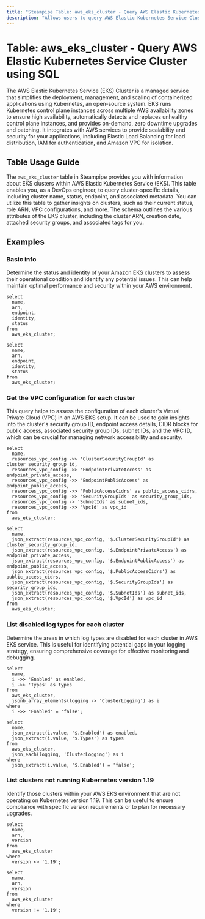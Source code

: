 ```yaml
---
title: "Steampipe Table: aws_eks_cluster - Query AWS Elastic Kubernetes Service Cluster using SQL"
description: "Allows users to query AWS Elastic Kubernetes Service Cluster data, including cluster configurations, statuses, and associated metadata."
---
```


# Table: aws_eks_cluster - Query AWS Elastic Kubernetes Service Cluster using SQL

The AWS Elastic Kubernetes Service (EKS) Cluster is a managed service that simplifies the deployment, management, and scaling of containerized applications using Kubernetes, an open-source system. EKS runs Kubernetes control plane instances across multiple AWS availability zones to ensure high availability, automatically detects and replaces unhealthy control plane instances, and provides on-demand, zero downtime upgrades and patching. It integrates with AWS services to provide scalability and security for your applications, including Elastic Load Balancing for load distribution, IAM for authentication, and Amazon VPC for isolation.

## Table Usage Guide

The `aws_eks_cluster` table in Steampipe provides you with information about EKS clusters within AWS Elastic Kubernetes Service (EKS). This table enables you, as a DevOps engineer, to query cluster-specific details, including cluster name, status, endpoint, and associated metadata. You can utilize this table to gather insights on clusters, such as their current status, role ARN, VPC configurations, and more. The schema outlines the various attributes of the EKS cluster, including the cluster ARN, creation date, attached security groups, and associated tags for you.

## Examples

### Basic info
Determine the status and identity of your Amazon EKS clusters to assess their operational condition and identify any potential issues. This can help maintain optimal performance and security within your AWS environment.

```sql+postgres
select
  name,
  arn,
  endpoint,
  identity,
  status
from
  aws_eks_cluster;
```

```sql+sqlite
select
  name,
  arn,
  endpoint,
  identity,
  status
from
  aws_eks_cluster;
```


### Get the VPC configuration for each cluster
This query helps to assess the configuration of each cluster's Virtual Private Cloud (VPC) in an AWS EKS setup. It can be used to gain insights into the cluster's security group ID, endpoint access details, CIDR blocks for public access, associated security group IDs, subnet IDs, and the VPC ID, which can be crucial for managing network accessibility and security.

```sql+postgres
select
  name,
  resources_vpc_config ->> 'ClusterSecurityGroupId' as cluster_security_group_id,
  resources_vpc_config ->> 'EndpointPrivateAccess' as endpoint_private_access,
  resources_vpc_config ->> 'EndpointPublicAccess' as endpoint_public_access,
  resources_vpc_config ->> 'PublicAccessCidrs' as public_access_cidrs,
  resources_vpc_config ->> 'SecurityGroupIds' as security_group_ids,
  resources_vpc_config -> 'SubnetIds' as subnet_ids,
  resources_vpc_config ->> 'VpcId' as vpc_id
from
  aws_eks_cluster;
```

```sql+sqlite
select
  name,
  json_extract(resources_vpc_config, '$.ClusterSecurityGroupId') as cluster_security_group_id,
  json_extract(resources_vpc_config, '$.EndpointPrivateAccess') as endpoint_private_access,
  json_extract(resources_vpc_config, '$.EndpointPublicAccess') as endpoint_public_access,
  json_extract(resources_vpc_config, '$.PublicAccessCidrs') as public_access_cidrs,
  json_extract(resources_vpc_config, '$.SecurityGroupIds') as security_group_ids,
  json_extract(resources_vpc_config, '$.SubnetIds') as subnet_ids,
  json_extract(resources_vpc_config, '$.VpcId') as vpc_id
from
  aws_eks_cluster;
```


### List disabled log types for each cluster
Determine the areas in which log types are disabled for each cluster in AWS EKS service. This is useful for identifying potential gaps in your logging strategy, ensuring comprehensive coverage for effective monitoring and debugging.

```sql+postgres
select
  name,
  i ->> 'Enabled' as enabled,
  i ->> 'Types' as types
from
  aws_eks_cluster,
  jsonb_array_elements(logging -> 'ClusterLogging') as i
where
  i ->> 'Enabled' = 'false';
```

```sql+sqlite
select
  name,
  json_extract(i.value, '$.Enabled') as enabled,
  json_extract(i.value, '$.Types') as types
from
  aws_eks_cluster,
  json_each(logging, 'ClusterLogging') as i
where
  json_extract(i.value, '$.Enabled') = 'false';
```


### List clusters not running Kubernetes version 1.19
Identify those clusters within your AWS EKS environment that are not operating on Kubernetes version 1.19. This can be useful to ensure compliance with specific version requirements or to plan for necessary upgrades.

```sql+postgres
select
  name,
  arn,
  version
from
  aws_eks_cluster
where
  version <> '1.19';
```

```sql+sqlite
select
  name,
  arn,
  version
from
  aws_eks_cluster
where
  version != '1.19';
```